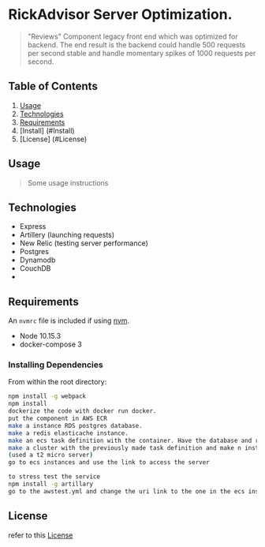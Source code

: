# RickAdvisor Server Optimization.

> "Reviews" Component legacy front end which was optimized for backend.
> The end result is the backend could handle 500 requests per second stable
> and handle momentary spikes of 1000 requests per second. 


## Table of Contents

1. [Usage](#Usage)
2. [Technologies](#Technologies)
3. [Requirements](#Requirements)
4. [Install] (#Install)
5. [License] (#License)

## Usage

> Some usage instructions

## Technologies
- Express 
- Artillery (launching requests)
- New Relic (testing server performance)
- Postgres
- Dynamodb
- CouchDB
- 

## Requirements

An `nvmrc` file is included if using [nvm](https://github.com/creationix/nvm).

- Node 10.15.3
- docker-compose 3


### Installing Dependencies

From within the root directory:

```sh
npm install -g webpack
npm install
dockerize the code with docker run docker.
put the component in AWS ECR
make a instance RDS postgres database.
make a redis elasticache instance.
make an ecs task definition with the container. Have the database and redis caches as enviroment variables.
make a cluster with the previously made task definition and make n instances depending on horozontal scaling needs
(used a t2 micro server)
go to ecs instances and use the link to access the server

to stress test the service
npm install -g artillary
go to the awstest.yml and change the uri link to the one in the ecs instance.
```

## License
refer to this [License](https://github.com/redbeard-sdc/SDCDmitriClientFromGabe/LICENSE.md)
